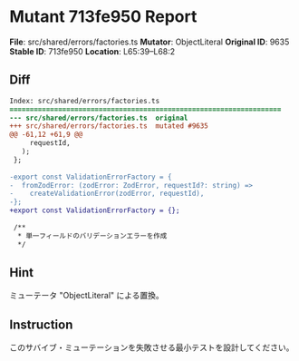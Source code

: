 # Mutant 713fe950 Report

**File**: src/shared/errors/factories.ts
**Mutator**: ObjectLiteral
**Original ID**: 9635
**Stable ID**: 713fe950
**Location**: L65:39–L68:2

## Diff

```diff
Index: src/shared/errors/factories.ts
===================================================================
--- src/shared/errors/factories.ts	original
+++ src/shared/errors/factories.ts	mutated #9635
@@ -61,12 +61,9 @@
     requestId,
   );
 };
 
-export const ValidationErrorFactory = {
-  fromZodError: (zodError: ZodError, requestId?: string) =>
-    createValidationError(zodError, requestId),
-};
+export const ValidationErrorFactory = {};
 
 /**
  * 単一フィールドのバリデーションエラーを作成
  */
```

## Hint

ミューテータ "ObjectLiteral" による置換。

## Instruction

このサバイブ・ミューテーションを失敗させる最小テストを設計してください。
